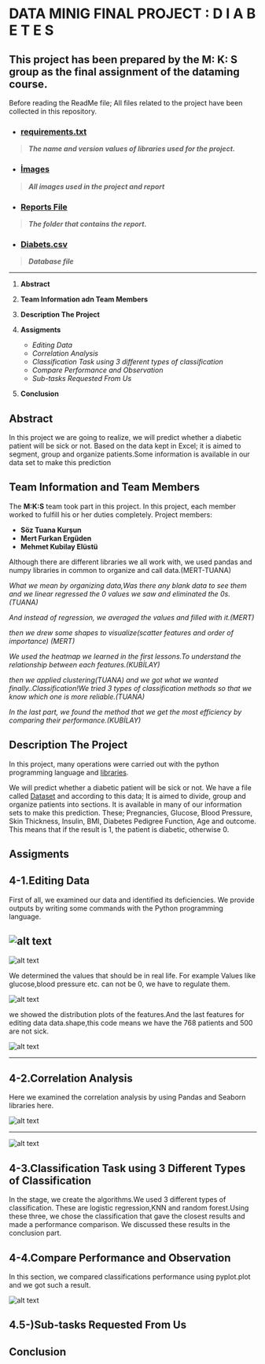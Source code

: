 # DATA MINIG FINAL PROJECT : D I A B E T E S

This project has been prepared by the M: K: S group as the final assignment of the dataming course.
---
Before reading the ReadMe file;
All files related to the project have been collected in this repository.
* ### [requirements.txt](https://github.com/soztuanakursun/Data-Mining-Final-/blob/main/requirements.txt)
> ***The name and version values of libraries used for the project.***
* ### [İmages](https://github.com/soztuanakursun/Data-Mining-Final-/tree/main/images)
> ***All images used in the project and report***
* ### [Reports File](https://github.com/soztuanakursun/Data-Mining-Final-/tree/main/Report%20Files) 
> ***The folder that contains the report.***
* ### [Diabets.csv](https://github.com/soztuanakursun/Data-Mining-Final-/blob/main/diabetes.csv)
> ***Database file***

---
1. **Abstract**
2. **Team Information adn Team Members**
3. **Description The Project**
4. **Assigments**
   - *Editing Data*
   - *Correlation Analysis*
   - *Classification Task using 3 different types of classification*
   - *Compare Performance and Observation*
   - *Sub-tasks Requested From Us*
 
5. **Conclusion**
 


## Abstract

In this project we are going to realize, we will predict whether a diabetic patient will be sick or
not. Based on the data kept in Excel; it is aimed to segment, group and organize patients.Some
information is available in our data set to make this prediction


## Team Information  and Team Members
The **M:K:S** team took part in this project. In this project, each member worked to fulfill his or her duties completely. Project members:
* **Söz Tuana Kurşun**
* **Mert Furkan Ergüden**
* **Mehmet Kubilay Elüstü** 

Although there are different libraries
 we all work with, we used pandas and 
numpy libraries in common to organize and call data.(MERT-TUANA)

*What we mean by organizing data,Was there any blank data to see them and 
we linear regressed the 0 values ​​we saw and eliminated the 0s.(TUANA)*

*And instead of regression, we averaged the values ​​and filled with it.(MERT)*

*then we drew some shapes to visualize(scatter features and order of importance) (MERT)*

*We used the heatmap we learned in the first lessons.To understand the relationship between each features.(KUBİLAY)*

*then we applied clustering(TUANA)
and we got what we wanted finally..Classification!We tried 3 types
 of classification methods so that we know which one is more reliable.(TUANA)*

*In the last part, we found the method that we get the most efficiency by comparing their performance.(KUBİLAY)*


 

## Description The Project
In this project, many operations were carried out with the python programming language and [libraries](https://github.com/soztuanakursun/Data-Mining-Final-/blob/main/requirements.txt).

We will predict whether a diabetic patient will be sick or not. We have a file called [Dataset](https://github.com/soztuanakursun/Data-Mining-Final-/blob/main/diabetes.csv)
 and according to this data; It is aimed to divide, group and organize patients into sections. It is available in many of our information sets to make this prediction. These; Pregnancies, Glucose, Blood Pressure, Skin Thickness, Insulin, BMI, Diabetes Pedigree Function, Age and outcome. This means that if the result is 1, the patient is diabetic, otherwise 0.


## Assigments

## 4-1.Editing Data
First of all, we examined our data and identified its deficiencies. We provide outputs by writing some commands with the Python programming language.

![alt text](https://github.com/soztuanakursun/Data-Mining-Final-/blob/main/images/head.png?raw=true)
---

![alt text](https://github.com/soztuanakursun/Data-Mining-Final-/blob/main/images/info.png?raw=true)




We determined the values that should be in real life. For example Values like glucose,blood pressure etc. can not be 0, we have to regulate them.

![alt text](https://github.com/soztuanakursun/Data-Mining-Final-/blob/main/images/double.png?raw=true)



we showed the distribution plots of the features.And the last features for editing data data.shape,this code means we have the 768 patients and 500 are not sick.


![alt text](https://github.com/soztuanakursun/Data-Mining-Final-/blob/main/images/scatter.png?raw=true)



---

## 4-2.Correlation Analysis
Here we  examined the correlation analysis by  using Pandas and Seaborn  libraries here.

![alt text](https://github.com/soztuanakursun/Data-Mining-Final-/blob/main/images/corr.png?raw=true)

---

![alt text](https://github.com/soztuanakursun/Data-Mining-Final-/blob/main/images/heatmap.png?raw=true)


## 4-3.Classification Task using 3 Different Types of Classification
In the stage, we create the algorithms.We used 3 different types of classification. These are logistic
regression,KNN and random forest.Using these three, we chose the classification that gave the closest results and made a performance comparison. We discussed these results in the conclusion part.





## 4-4.Compare Performance and Observation
In this section, we compared classifications performance using pyplot.plot and we got such a result.
 
![alt text](https://github.com/soztuanakursun/Data-Mining-Final-/blob/main/images/compare.png?raw=true)



## 4.5-)Sub-tasks Requested From Us
 

## Conclusion
